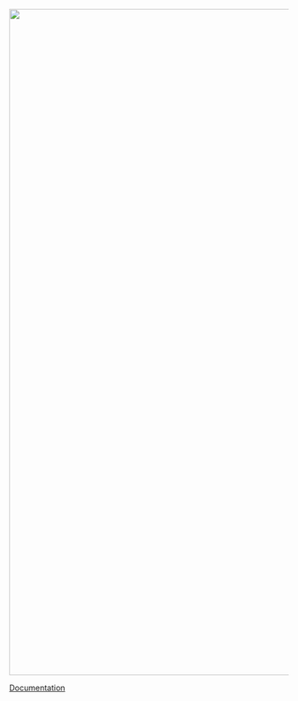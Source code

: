 <p align="center">
  <a href="https://useweb.vercel.dev/?path=/story/packages-serverless-firebase-usefirebase--example" rel="noopener" target="_blank"><img width="1200" src="https://github.com/jeremytenjo/useweb/blob/main/packages/serverless/firebase/useFirebase/public/images/banner.svg?raw=true" alt="useFirebase logo"></a></p>
</p>

<a href="https://useweb.vercel.dev/?path=/story/packages-serverless-firebase-usefirebase--example" rel="noopener" target="_blank">Documentation</a>
